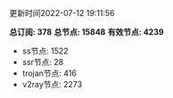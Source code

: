 更新时间2022-07-12 19:11:56

**总订阅: 378**
**总节点: 15848**
**有效节点: 4239**
- ss节点: 1522
- ssr节点: 28
- trojan节点: 416
- v2ray节点: 2273

